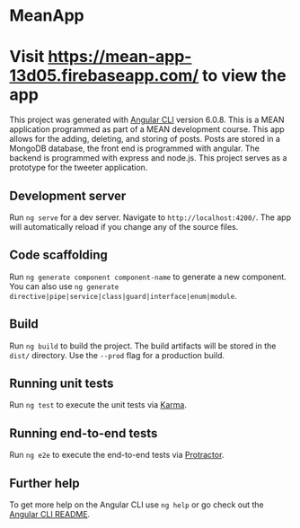 # MeanApp
# Visit https://mean-app-13d05.firebaseapp.com/ to view the app

This project was generated with [Angular CLI](https://github.com/angular/angular-cli) version 6.0.8. This is a MEAN application programmed as part of a MEAN development course. This app allows for the adding, deleting, and storing of posts. Posts are stored in a MongoDB database, the front end is programmed with angular. The backend is programmed with express and node.js. This project serves as a prototype for the tweeter application.

## Development server

Run `ng serve` for a dev server. Navigate to `http://localhost:4200/`. The app will automatically reload if you change any of the source files.

## Code scaffolding

Run `ng generate component component-name` to generate a new component. You can also use `ng generate directive|pipe|service|class|guard|interface|enum|module`.

## Build

Run `ng build` to build the project. The build artifacts will be stored in the `dist/` directory. Use the `--prod` flag for a production build.

## Running unit tests

Run `ng test` to execute the unit tests via [Karma](https://karma-runner.github.io).

## Running end-to-end tests

Run `ng e2e` to execute the end-to-end tests via [Protractor](http://www.protractortest.org/).

## Further help

To get more help on the Angular CLI use `ng help` or go check out the [Angular CLI README](https://github.com/angular/angular-cli/blob/master/README.md).
